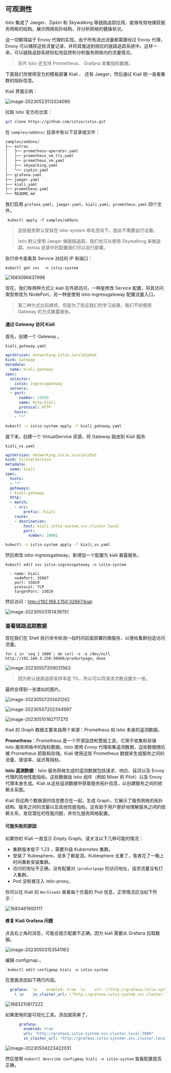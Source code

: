 

## 可观测性

Istio 集成了 Jaeger、Zipkin 和 Skywalking 等链路追踪应用，能够有效地捕获服务网格的结构，展示网络拓扑结构，并分析网格的健康状况。

这一切都得益于 Envoy 代理的实现。由于所有进出流量都需要经过 Envoy 代理，Envoy 可以捕获这些流量记录，并将其推送到相应的链路追踪系统中。这样一来，可以链路追踪系统轻松地监控和分析服务网格内的流量情况。

> 另外 Istio 还支持 Prometheus、 Grafana 收集指标数据。



下面我们将使用官方的模板部署 Kiali 、 还有 Jaeger，然后通过 Kiali 统一查看集群的指标信息。

Kiali 界面示例：

![image-20230523113334090](images/image-20230523113334090.png)



拉取 Istio 官方的仓库：

```bash
git clone https://github.com/istio/istio.git
```



在 `samples/addons/` 目录中有以下目录或文件：

```bash
samples/addons/
├── extras
│   ├── prometheus-operator.yaml
│   ├── prometheus_vm_tls.yaml
│   ├── prometheus_vm.yaml
│   ├── skywalking.yaml
│   └── zipkin.yaml
├── grafana.yaml
├── jaeger.yaml
├── kiali.yaml
├── prometheus.yaml
└── README.md
```



我们启用 `grafana.yaml`、`jaeger.yaml`、`kiali.yaml`、`prometheus.yaml` 四个文件。

```
 kubectl apply -f samples/addons
```

> 这些服务默认安装在 istio-system 命名空间下，因此不需要自行设置。
>
> Istio 默认使用 Jaeger 做链路追踪，我们也可以使用 Skywalking 来做追踪。extras 目录中的配置我们可以自行部署。



执行命令查看其 Service 对应的 IP 和端口：

```
kubectl get svc  -n istio-system
```

![1683096637998](images/1683096637998.png)



现在，我们有两种方式让 kiali 在外部访问，一种是修改 Service 配置，将其访问类型修改为 NodePort，另一种是使用 istio-ingressgateway 配置流量入口。

> 第二种方式比较麻烦，但是为了验证我们的学习成果，我们不妨使用 Gateway 的方式暴露服务。



#### 通过 Gateway 访问 Kiali

首先，创建一个 Gateway 。

`kiali_gateway.yaml`

```yaml
apiVersion: networking.istio.io/v1alpha3  
kind: Gateway  
metadata:  
  name: kiali-gateway  
spec:  
  selector:  
    istio: ingressgateway  
  servers:  
  - port:  
      number: 15029  
      name: http-kiali  
      protocol: HTTP  
    hosts:  
    - "*"  
```

```bash
kubectl -n istio-system apply -f kiali_gateway.yaml  
```

 

接下来，创建一个 VirtualService 资源，将 Gateway 路由到 Kiali 服务.

`kiali_vs.yaml  `

```yaml
apiVersion: networking.istio.io/v1alpha3  
kind: VirtualService  
metadata:  
  name: kiali  
spec:  
  hosts:  
  - "*"  
  gateways:  
  - kiali-gateway  
  http:  
  - match:  
    - uri:  
        prefix: /kiali  
    route:  
    - destination:  
        host: kiali.istio-system.svc.cluster.local  
        port:  
          number: 20001  
```

```bash
kubectl -n istio-system apply -f kiali_vs.yaml  
```



然后修改 istio-ingressgateway，新增加一个配置为 kiali 暴露服务。

```
kubectl edit svc istio-ingressgateway -n istio-system  
```

```
  - name: kiali
    nodePort: 32667
    port: 15029
    protocol: TCP
    targetPort: 15029
```

 

然后访问：http://192.168.3.150:32667/kiali

![image-20230503151439751](images/image-20230503151439751.png)





### 查看链路追踪数据

现在我们在 Shell 执行命令轮询一段时间前面部署的微服务，以便给集群创造访问流量。

```
for i in `seq 1 1000`; do curl -s -o /dev/null http://192.168.3.150:30666/productpage; done
```

![image-20230507200031563](images/image-20230507200031563.png)

> 因为默认链路追踪采样率是 1%，所以可以将请求次数设置大一些。



最终会得到一张类似的图片。

![image-20230507201431282](images/image-20230507201431282.png)

![image-20230507202344997](images/image-20230507202344997.png)

![image-20230510162717275](images/image-20230510162717275.png)





Kiali 的 Graph 数据主要来自两个来源：Prometheus 和 Istio 本身的遥测数据。

**Prometheus**：Prometheus 是一个开源监控和警报工具，它用于收集和存储 Istio 服务网格中的指标数据。Istio 使用 Envoy 代理收集遥测数据，这些数据随后被 Prometheus 抓取和存储。Kiali 使用这些 Prometheus 数据来生成服务之间的流量、错误率、延迟等指标。

**Istio 遥测数据**：Istio 服务网格生成的遥测数据包括请求、响应、延迟以及 Envoy 代理的其他性能指标。这些数据由 Istio 组件（例如 Mixer 和 Pilot）以及 Envoy 代理本身生成。Kiali 从这些遥测数据中获取服务拓扑信息，以创建服务之间的依赖关系图。



Kiali 将这两个数据源的信息整合在一起，生成 Graph，它展示了服务网格的拓扑结构、服务之间的流量以及其他性能指标。这有助于用户更好地理解服务之间的依赖关系，发现潜在的性能问题，并优化服务网格配置。



#### 可能失败的原因

如果你的 Kiali 一直显示 Empty Graph。请关注以下几种可能的情况：

* 集群版本低于 1.23 ，需要升级 Kubernetes 集群。
* 安装了 Kubesphere，说多了都是泪，Kubesphere 太重了，笔者花了一晚上时间重新安装集群。
* 访问的地址不正确，没有配置对 `/productpage` 的访问地址，请求流量没有打入集群。
* Pod 没有被注入 istio-proxy。



你可以在 Kiali 的 `Workloads` 查看每个负载的 Pod 信息，正常情况应当如下所示：

![1683461900117](images/1683461900117.jpg)



#### 修复 Kiali Grafana 问题

点击右上角的消息，可能会提示配置不正确，因为 kiali 需要从 Grafana 拉取数据。

![image-20230503153541163](images/image-20230503153541163.png)



编辑 configmap 。

```
 kubectl edit configmap kiali -n istio-system
```



在里面添加如下两行内容。

```yaml
  grafana:  \n    enabled: true  \n    url: \"http://grafana.istio-system.svc.cluster.local:3000\"
    \ \n    in_cluster_url: \"http://grafana.istio-system.svc.cluster.local:3000\"\n
```

![1683210817222](images/1683210817222.png)



如果使用的是可视化工具，添加就简单了。

```yaml
      grafana:  
        enabled: true  
        url: "http://grafana.istio-system.svc.cluster.local:3000"  
        in_cluster_url: "http://grafana.istio-system>.svc.cluster.local:3000"
```



![image-20230504223422031](images/image-20230504223422031.png)



然后使用 `kubectl describe configmap kiali -n istio-system` 查看配置是否正确。